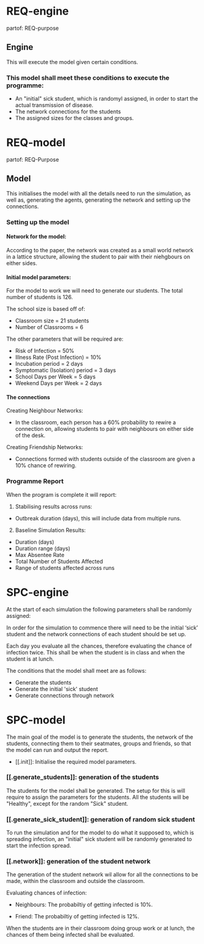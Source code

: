 # REQ-engine
partof: REQ-purpose
###
## Engine
This will execute the model given certain conditions.

### This model shall meet these conditions to execute the programme:
- An "initial" sick student, which is randomyl assigned, in order to start the actual transmission of disease.
- The network connections for the students
- The assigned sizes for the classes and groups.


# REQ-model
partof: REQ-Purpose
###
## Model


This initialises the model with all the details need to run the simulation, as well as, generating the agents, generating the network and setting up the connections. 

### Setting up the model 

#### Network for the model:

According to the paper, the network was created as a small world network in a lattice structure, allowing the student to pair with their niehgbours on either sides.

#### Initial model parameters:

For the model to work we will need to generate our students. The total number of students is 126.

The school size is based off of:

- Classroom size = 21 students
- Number of Classrooms = 6

The other parameters that will be required are:
- Risk of Infection = 50%
- Illness Rate (Post Infection) = 10%
- Incubation period = 2 days
- Symptomatic (Isolation) period = 3 days
- School Days per Week = 5 days
- Weekend Days per Week = 2 days

#### The connections

Creating Neighbour Networks:

- In the classroom, each person has a 60% probability to rewire a connection on, allowing students to pair with neighbours on either side of the desk.

Creating Friendship Networks:

- Connections formed with students outside of the classroom are given a 10% chance of rewiring.

### Programme Report

When the program is complete it will report:
1. Stabilising results across runs:
- Outbreak duration (days), this will include data from multiple runs.
2. Baseline Simulation Results:
- Duration (days)
- Duration range (days)
- Max Absentee Rate 
- Total Number of Students Affected 
- Range of students affected across runs

# SPC-engine
At the start of each simulation the following parameters shall be randomly assigned: 

In order for the simulation to commence there will need to be the initial ‘sick’ student and the network connections of each student should be set up.

Each day you evaluate all the chances, therefore evaluating the chance of infection twice. This shall be when the student is in class and when the student is at lunch.


The conditions that the model shall meet are as follows:

- Generate the students
- Generate the initial 'sick' student
- Generate connections through network


# SPC-model

The main goal of the model is to generate the students, the network of the students, connecting them to their seatmates, groups and friends, so that the model can run and output the report.


- [[.init]]: Initialise the required model parameters.

### [[.generate_students]]: generation of the students
The students for the model shall be generated. The setup for this is will require to assign the parameters for the students. All the students will be "Healthy", except for the random "Sick" student. 

### [[.generate_sick_student]]: generation of random sick student

To run the simulation and for the model to do what it supposed to, which is spreading infection, an "initial" sick student will be randomly generated to start the infection spread.

### [[.network]]: generation of the student network
The generation of the student network wil allow for all the connections to be made, within the classroom and outside the classroom.

Evaluating chances of infection:

- Neighbours:
The probabiltiy of getting infected is 10%.

- Friend: The probabiltiy of getting infected is 12%.

When the students are in their classroom doing group work or at lunch, the chances of them being infected shall be evaluated.

